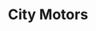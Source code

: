 ---
title: "City Motors"
url: /karachi/city-motors-v3f4-wwx-khalid-bin-walid-rd-block-2-p-e-c-h-s/
shop: car
---